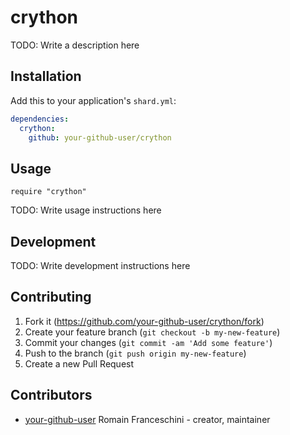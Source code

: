 # crython

TODO: Write a description here

## Installation

Add this to your application's `shard.yml`:

```yaml
dependencies:
  crython:
    github: your-github-user/crython
```

## Usage

```crystal
require "crython"
```

TODO: Write usage instructions here

## Development

TODO: Write development instructions here

## Contributing

1. Fork it (<https://github.com/your-github-user/crython/fork>)
2. Create your feature branch (`git checkout -b my-new-feature`)
3. Commit your changes (`git commit -am 'Add some feature'`)
4. Push to the branch (`git push origin my-new-feature`)
5. Create a new Pull Request

## Contributors

- [your-github-user](https://github.com/your-github-user) Romain Franceschini - creator, maintainer
